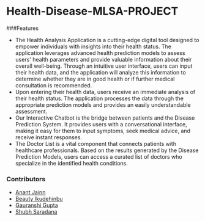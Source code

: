 # Health-Disease-MLSA-PROJECT
###Features
* The Health Analysis Application is a cutting-edge digital tool designed to empower individuals with insights into their health status. The application leverages advanced health prediction models to assess users' health parameters and provide valuable information about their overall well-being. Through an intuitive user interface, users can input their health data, and the application will analyze this information to determine whether they are in good health or if further medical consultation is recommended.
* Upon entering their health data, users receive an immediate analysis of their health status. The application processes the data through the appropriate prediction models and provides an easily understandable assessment.
* Our Interactive Chatbot is the bridge between patients and the Disease Prediction System. It provides users with a conversational interface, making it easy for them to input symptoms, seek medical advice, and receive instant responses.
* The Doctor List is a vital component that connects patients with healthcare professionals. Based on the results generated by the Disease Prediction Models, users can access a curated list of doctors who specialize in the identified health conditions.
### Contributors
* [Anant Jainn](https://github.com/AnantJainn)
* [Beauty Ikudehinbu](https://github.com/mzbhewtee)
* [Gauranshi Gupta](https://github.com/ggauranshi-03)
* [Shubh Saradana](https://github.com/shubhsardana29)
